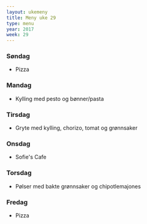 ```yaml
---
layout: ukemeny
title: Meny uke 29
type: menu
year: 2017
week: 29
---
```


### Søndag

- Pizza

### Mandag

- Kylling med pesto og bønner/pasta

### Tirsdag

- Gryte med kylling, chorizo, tomat og grønnsaker

### Onsdag

- Sofie's Cafe

### Torsdag

- Pølser med bakte grønnsaker og chipotlemajones

### Fredag

- Pizza

